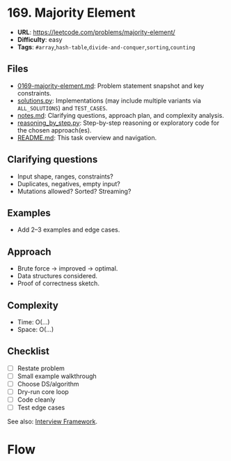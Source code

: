 
# 169. Majority Element

- **URL**: <https://leetcode.com/problems/majority-element/>
- **Difficulty**: easy
- **Tags**: `#array`,`hash-table`,`divide-and-conquer`,`sorting`,`counting`

## Files

- [0169-majority-element.md](0169-majority-element.md): Problem statement snapshot and key constraints.
- [solutions.py](solutions.py): Implementations (may include multiple variants via `ALL_SOLUTIONS`) and `TEST_CASES`.
- [notes.md](notes.md): Clarifying questions, approach plan, and complexity analysis.
- [reasoning_by_step.py](reasoning_by_step.py): Step-by-step reasoning or exploratory code for the chosen approach(es).
- [README.md](README.md): This task overview and navigation.

## Clarifying questions

- Input shape, ranges, constraints?
- Duplicates, negatives, empty input?
- Mutations allowed? Sorted? Streaming?

## Examples

- Add 2–3 examples and edge cases.

## Approach

- Brute force -> improved -> optimal.
- Data structures considered.
- Proof of correctness sketch.

## Complexity

- Time: O(...)
- Space: O(...)

## Checklist

- [ ] Restate problem
- [ ] Small example walkthrough
- [ ] Choose DS/algorithm
- [ ] Dry-run core loop
- [ ] Code cleanly
- [ ] Test edge cases

See also: [Interview Framework](/docs/interview-framework.md).

# Flow
